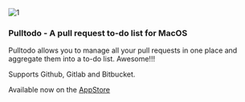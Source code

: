 <img src="https://i.ibb.co/jHHmDS0/1.png" alt="1" border="0">

### Pulltodo - A pull request to-do list for MacOS

Pulltodo allows you to manage all your pull requests in one place and aggregate them into a to-do list.
Awesome!!!

Supports Github, Gitlab and Bitbucket.

Available now on the [AppStore](https://apps.apple.com/us/app/pulltodo/id1614217899)
